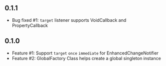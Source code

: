 ## 0.1.1
- Bug fixed #1: `target` listener supports VoidCallback and PropertyCallback

## 0.1.0
- Feature #1: Support `target` `once` `immediate` for EnhancedChangeNotifier
- Feature #2: GlobalFactory Class helps create a global singleton instance

